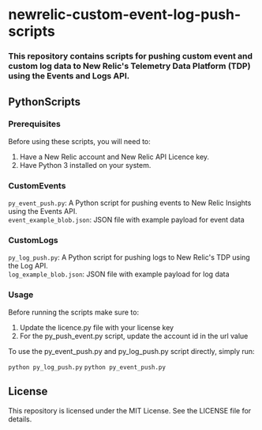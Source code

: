 # newrelic-custom-event-log-push-scripts
### This repository contains scripts for pushing custom event and custom log data to New Relic's Telemetry Data Platform (TDP) using the Events and Logs API.

## PythonScripts

### Prerequisites
Before using these scripts, you will need to:
1. Have a New Relic account and New Relic API Licence key.
2. Have Python 3 installed on your system.

### CustomEvents
`py_event_push.py`: A Python script for pushing events to New Relic Insights using the Events API. <br>
`event_example_blob.json`: JSON file with example payload for event data

### CustomLogs
`py_log_push.py`: A Python script for pushing logs to New Relic's TDP using the Log API. <br>
`log_example_blob.json`: JSON file with example payload for log data

### Usage
Before running the scripts make sure to:
1. Update the licence.py file with your license key
2. For the py_push_event.py script, update the account id in the url value

To use the py_event_push.py and py_log_push.py script directly, simply run:

`python py_log_push.py`
`python py_event_push.py`

## License

This repository is licensed under the MIT License. See the LICENSE file for details.
